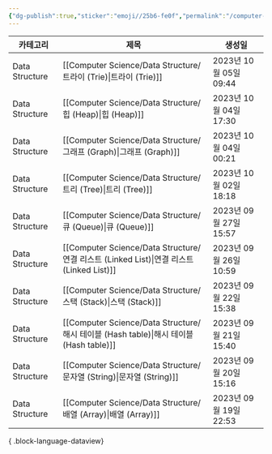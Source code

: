 ```yaml
---
{"dg-publish":true,"sticker":"emoji//25b6-fe0f","permalink":"/computer-science/data-structure/","dgPassFrontmatter":true,"noteIcon":""}
---
```


| 카테고리           | 제목                                                                                | 생성일                 |
| -------------- | --------------------------------------------------------------------------------- | ------------------- |
| Data Structure | [[Computer Science/Data Structure/트라이 (Trie)\|트라이 (Trie)]]                     | 2023년 10월 05일 09:44 |
| Data Structure | [[Computer Science/Data Structure/힙 (Heap)\|힙 (Heap)]]                         | 2023년 10월 04일 17:30 |
| Data Structure | [[Computer Science/Data Structure/그래프 (Graph)\|그래프 (Graph)]]                   | 2023년 10월 04일 00:21 |
| Data Structure | [[Computer Science/Data Structure/트리 (Tree)\|트리 (Tree)]]                       | 2023년 10월 02일 18:18 |
| Data Structure | [[Computer Science/Data Structure/큐 (Queue)\|큐 (Queue)]]                       | 2023년 09월 27일 15:57 |
| Data Structure | [[Computer Science/Data Structure/연결 리스트 (Linked List)\|연결 리스트 (Linked List)]] | 2023년 09월 26일 10:59 |
| Data Structure | [[Computer Science/Data Structure/스택 (Stack)\|스택 (Stack)]]                     | 2023년 09월 22일 15:38 |
| Data Structure | [[Computer Science/Data Structure/해시 테이블 (Hash table)\|해시 테이블 (Hash table)]]   | 2023년 09월 21일 15:40 |
| Data Structure | [[Computer Science/Data Structure/문자열 (String)\|문자열 (String)]]                 | 2023년 09월 20일 15:16 |
| Data Structure | [[Computer Science/Data Structure/배열 (Array)\|배열 (Array)]]                     | 2023년 09월 19일 22:53 |

{ .block-language-dataview}


